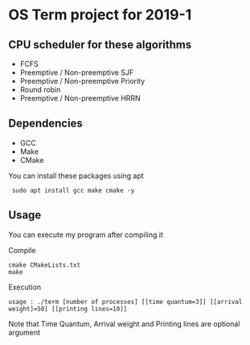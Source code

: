 # OS Term project for 2019-1

## CPU scheduler for these algorithms
* FCFS
* Preemptive / Non-preemptive SJF
* Preemptive / Non-preemptive Priority
* Round robin
* Preemptive / Non-preemptive HRRN

## Dependencies
* GCC
* Make
* CMake

You can install these packages using apt

``` sudo apt install gcc make cmake -y```

## Usage
You can execute my program after compiling it

Compile
```
cmake CMakeLists.txt
make
```
Execution
```
usage : ./term [number of processes] [[time quantum=3]] [[arrival weight]=50] [[printing lines=10]]
```
Note that Time Quantum, Arrival weight and Printing lines are optional argument
